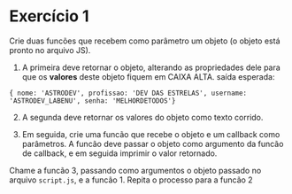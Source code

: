 # Exercício 1

Crie duas funcões que recebem como parâmetro um objeto (o objeto está pronto no arquivo JS).
1. A primeira deve retornar o objeto, alterando as propriedades dele para que os **valores** deste objeto fiquem em CAIXA ALTA.
saída esperada:

`{ nome: 'ASTRODEV', profissao: 'DEV DAS ESTRELAS', username: 'ASTRODEV_LABENU', senha: 'MELHORDETODOS'}`

2. A segunda deve retornar os valores do objeto como texto corrido.

3. Em seguida, crie uma funcão que recebe o objeto e um callback como parâmetros. A funcão deve passar o objeto como argumento da funcão de callback, e em seguida imprimir o valor retornado.

Chame a funcão 3, passando como argumentos o objeto passado no arquivo `script.js`, e a funcão 1.
Repita o processo para a funcão 2